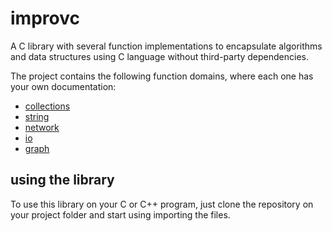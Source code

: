 # improvc

A C library with several function implementations to encapsulate algorithms and data structures using C language without third-party dependencies.

The project contains the following function domains, where each one has your own documentation:

* [collections](collections/collections.md)
* [string](string/string.md)
* [network](network/network.md)
* [io](io/io.md)
* [graph](graph/graph.md)
  
## using the library ##

To use this library on your C or C++ program, just clone the repository on your project folder and start using importing the files.